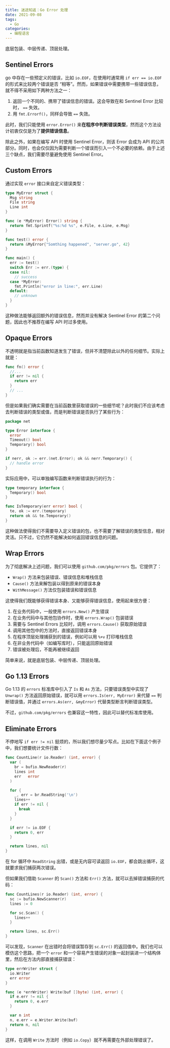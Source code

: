 ```yaml
---
title: 迷途知返：Go Error 处理
date: 2021-09-08
tags:
  - Go
categories:
  - 编程语言
---
```


底层包装、中层传递、顶层处理。

<!--more-->

## Sentinel Errors

go 中存在一些预定义的错误，比如 `io.EOF`，在使用时通常用 `if err == io.EOF` 的形式来比较两个错误是否 “相等”。然而，如果错误中需要携带一些错误信息，就不得不采用如下两种方法之一：

1. 返回一个不同的、携带了错误信息的错误。这会导致在和 Sentinel Error 比较时， `==` 失效。
2. 用 `fmt.Errorf()`，同样会导致 `==` 失效。

此时，我们只能使用 `error.Error()` 来**在程序中判断错误类型**，然而这个方法设计初衷仅仅是为了**提供错误信息**。

除此之外，如果在编写 API 时使用 Sentinel Error，则该 Error 会成为 API 的公共部分。同时，也会仅仅因为需要判断一个错误而引入一个不必要的依赖。由于上述三个缺点，我们需要尽量避免使用 Sentinel Error。

## Custom Errors

通过实现 `error` 接口来自定义错误类型：

```go
type MyError struct {
  Msg string
  File string
  Line int
}

func (e *MyError) Error() string {
  return fmt.Sprintf("%s:%d %s", e.File, e.Line, e.Msg)
}

func test() error {
  return &MyError{"Somthing happened", "server.go", 42}
}

func main() {
  err := test()
  switch Err := err.(type) {
  case nil:
    // success
  case *MyError:
    fmt.Println("error in line:", err.Line)
  default:
    // unknown
  }
}
```

这种做法能够返回额外的错误信息，然而并没有解决 Sentinel Error 的第二个问题，因此也不推荐在编写 API 时过多使用。

## Opaque Errors

不透明就是指当前函数知道发生了错误，但并不清楚除此以外的任何细节。实际上就是：

```go
func fn() error {
  //...
  if err != nil {
    return err
  }
  // ...
}
```

但是如果我们确实需要在当前函数里获取错误的一些细节呢？此时我们不应该考虑去判断错误的类型或值，而是判断错误是否执行了某些行为：

```go
package net

type Error interface {
  error
  Timeout() bool
  Temporary() bool
}
```

```go
if nerr, ok := err.(net.Error); ok && nerr.Temporary() {
  // handle error
}
```

实际应用中，可以单独编写函数来判断错误执行的行为：

```go
type temporary interface {
  Temporary() bool
}

func IsTemporary(err error) bool {
  te, ok := err.(temporary)
  return ok && te.Temporary()
}
```

这种做法使得我们不需要导入定义错误的包，也不需要了解错误的类型信息，相对灵活。只不过，它仍然不能解决如何返回错误信息的问题。

## Wrap Errors

为了彻底解决上述问题，我们可以使用 `github.com/pkg/errors` 包。它提供了：

- `Wrap()` 方法来包装错误、错误信息和堆栈信息
- `Cause()` 方法来解包装以得到原来的错误本身
- `WithMessage()` 方法仅包装错误和错误信息

这使得我们既能够获得错误本身、又能够获得错误信息，使用起来很方便：

1. 在业务代码中，一般使用 `errors.New()` 产生错误
2. 在业务代码中与其他包协作时，使用 `errors.Wrap()` 包装错误
3. 需要与 Sentinel Errors 比较时，调用 `errors.Cause()` 获取原始错误
4. 调用其他包中的方法时，直接返回错误本身
5. 在程序顶层处理捕获到的错误，例如可以用 `%+v` 打印堆栈信息
6. 在非业务代码中（如编写库时），只能返回原始错误
7. 错误被处理后，不能再被继续返回

简单来说，就是底层包装、中层传递、顶层处理。

## Go 1.13 Errors

Go 1.13 的 `errors` 标准库中引入了 `Is` 和 `As` 方法，只要错误类型中实现了 `Unwrap()` 方法返回原始错误，就可以用 `errors.Is(err, MyError)` 来代替 `==` 判断错误值，并通过 `errors.As(err, &myError)` 代替类型断言判断错误类型。

不过，`github.com/pkg/errors` 也兼容这一特性，因此可以替代标准库使用。

## Eliminate Errors

不停地写 `if err != nil` 挺烦的，所以我们想尽量少写点。比如在下面这个例子中，我们想要统计文件行数：

```go
func CountLine(r io.Reader) (int, error) {
  var (
    br = bufio.NewReader(r)
    lines int
    err   error
  )

  for {
    _, err = br.ReadString('\n')
    lines++
    if err != nil {
      break
    }
  }

  if err != io.EOF {
    return 0, err
  }

  return lines, nil
}
```

在 for 循环中 `ReadString` 出错，或是无内容可读返回 `io.EOF`，都会跳出循环，这就要求我们捕获两次错误。

但如果我们借助 `Scanner` 的 `Scan()` 方法和 `Err()` 方法，就可以去掉错误捕获的代码：

```go
func CountLines(r io.Reader) (int, error) {
  sc := bufio.NewScanner(r)
  lines := 0

  for sc.Scan() {
    lines++
  }

  return lines, sc.Err()
}
```

可以发现，`Scanner` 在出错时会将错误暂存到 `sc.Err()` 的返回值中。我们也可以模仿这个思路，把一个 `error` 和一个容易产生错误的对象一起封装进一个结构体里，然后在方法内部直接捕获错误：

```go
type errWriter struct {
  io.Writer
  err error
}

func (e *errWriter) Write(buf []byte) (int, error) {
  if e.err != nil {
    return 0, e.err
  }

  var n int
  n, e.err = e.Writer.Write(buf)
  return n, nil
}
```

这样，在调用 `Write` 方法时（例如 `io.Copy`）就不再需要在外部处理错误了。
